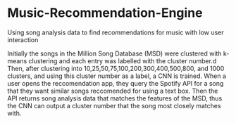 # Music-Recommendation-Engine
Using song analysis data to find recommendations for music with low user interaction



Initially the songs in the Million Song Database (MSD) were clustered with k-means clustering and each entry was labelled with the cluster number.d
Then, after clustering into 10,25,50,75,100,200,300,400,500,800, and 1000 clusters, and using this cluster number as a label, a CNN is trained. 
When a user opens the reccomendation app, they query the Spotify API for a song that they want similar songs reccomended for using a text box.
Then the API returns song analysis data that matches the features of the MSD, thus the CNN can output a cluster number that the song most closely matches with. 
